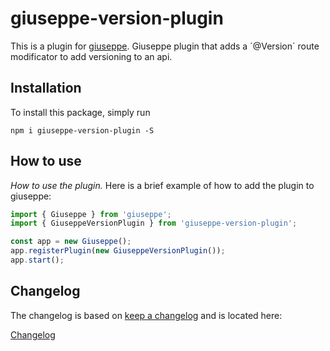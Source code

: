 # giuseppe-version-plugin

This is a plugin for [giuseppe](http://giuseppe.smartive.ch).
Giuseppe plugin that adds a ´@Version´ route modificator to add versioning to an api.

## Installation

To install this package, simply run

`npm i giuseppe-version-plugin -S`

## How to use

*How to use the plugin.*
Here is a brief example of how to add the plugin to giuseppe:
```typescript
import { Giuseppe } from 'giuseppe';
import { GiuseppeVersionPlugin } from 'giuseppe-version-plugin';

const app = new Giuseppe();
app.registerPlugin(new GiuseppeVersionPlugin());
app.start();
```

## Changelog

The changelog is based on [keep a changelog](http://keepachangelog.com) and is located here:

[Changelog](CHANGELOG.md)
